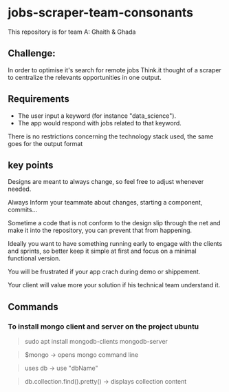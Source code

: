 # jobs-scraper-team-consonants
This repository is for team A: Ghaith &amp; Ghada

## Challenge:
In order to optimise it's search for remote jobs Think.it thought of a scraper to centralize the relevants opportunities in one output.

## Requirements
- The user input a keyword (for instance "data_science").
- The app would respond with jobs related to that keyword.

There is no restrictions concerning the technology stack used, the same goes for the output format

## key points
Designs are meant to always change, so feel free to adjust whenever needed.

Always Inform your teammate about changes, starting a component, commits...

Sometime a code that is not conform to the design slip through the net and make it into the repository, you can prevent that from happening. 

Ideally you want to have something running early to engage with the clients and sprints, so better keep it simple at first and focus on a minimal functional version.

You will be frustrated if your app crach during demo or shippement.

Your client will value more your solution if his technical team understand it.


## Commands

### To install mongo client and server on the project ubuntu

> sudo apt install mongodb-clients mongodb-server

>$mongo -> opens mongo command line

>uses db -> use "dbName"

>db.collection.find().pretty() -> displays collection content
